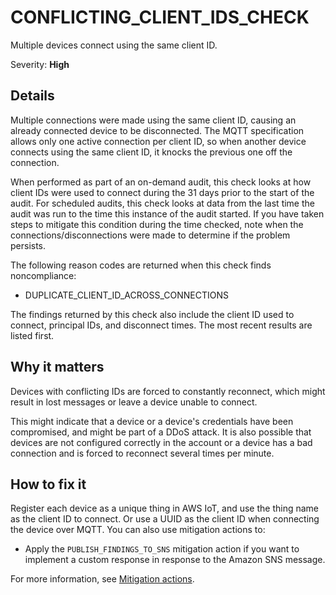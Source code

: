 # CONFLICTING\_CLIENT\_IDS\_CHECK<a name="audit-chk-conflicting-client-ids"></a>

Multiple devices connect using the same client ID\.

Severity: **High**

## Details<a name="audit-chk-conflicting-client-ids-details"></a>

Multiple connections were made using the same client ID, causing an already connected device to be disconnected\. The MQTT specification allows only one active connection per client ID, so when another device connects using the same client ID, it knocks the previous one off the connection\.

When performed as part of an on\-demand audit, this check looks at how client IDs were used to connect during the 31 days prior to the start of the audit\. For scheduled audits, this check looks at data from the last time the audit was run to the time this instance of the audit started\. If you have taken steps to mitigate this condition during the time checked, note when the connections/disconnections were made to determine if the problem persists\.

The following reason codes are returned when this check finds noncompliance:
+ DUPLICATE\_CLIENT\_ID\_ACROSS\_CONNECTIONS

The findings returned by this check also include the client ID used to connect, principal IDs, and disconnect times\. The most recent results are listed first\.

## Why it matters<a name="audit-chk-conflicting-client-ids-why-it-matters"></a>

Devices with conflicting IDs are forced to constantly reconnect, which might result in lost messages or leave a device unable to connect\.

This might indicate that a device or a device's credentials have been compromised, and might be part of a DDoS attack\. It is also possible that devices are not configured correctly in the account or a device has a bad connection and is forced to reconnect several times per minute\.

## How to fix it<a name="audit-chk-conflicting-client-ids-how-to-fix"></a>

Register each device as a unique thing in AWS IoT, and use the thing name as the client ID to connect\. Or use a UUID as the client ID when connecting the device over MQTT\. You can also use mitigation actions to:
+ Apply the `PUBLISH_FINDINGS_TO_SNS` mitigation action if you want to implement a custom response in response to the Amazon SNS message\. 

For more information, see [Mitigation actions](device-defender-mitigation-actions.md)\.